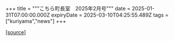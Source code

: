 +++
title = """こちら町長室　2025年2月号"""
date = 2025-01-31T07:00:00.000Z
expiryDate = 2025-03-10T04:25:55.489Z
tags = ["kuriyama","news"]
+++


[[source]](https://www.town.kuriyama.hokkaido.jp/site/mayor/30275.html)
